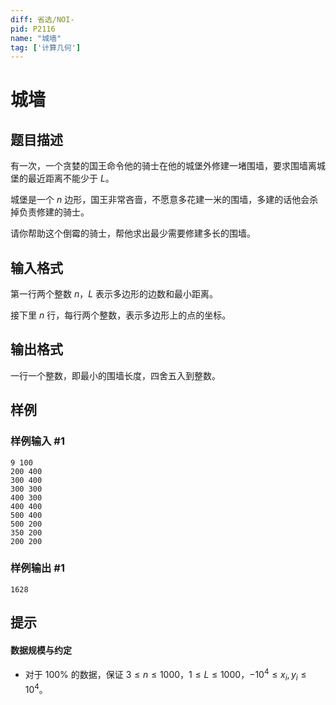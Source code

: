 ```yaml
---
diff: 省选/NOI-
pid: P2116
name: "城墙"
tag: ['计算几何']
---
```

# 城墙
## 题目描述

有一次，一个贪婪的国王命令他的骑士在他的城堡外修建一堵围墙，要求围墙离城堡的最近距离不能少于 $L$。

城堡是一个 $n$ 边形，国王非常吝啬，不愿意多花建一米的围墙，多建的话他会杀掉负责修建的骑士。

请你帮助这个倒霉的骑士，帮他求出最少需要修建多长的围墙。
## 输入格式

第一行两个整数 $n$，$L$ 表示多边形的边数和最小距离。

接下里 $n$ 行，每行两个整数，表示多边形上的点的坐标。
## 输出格式

一行一个整数，即最小的围墙长度，四舍五入到整数。
## 样例

### 样例输入 #1
```
9 100
200 400
300 400
300 300
400 300
400 400
500 400
500 200
350 200
200 200
```
### 样例输出 #1
```
1628
```
## 提示

#### 数据规模与约定
- 对于 $100\%$ 的数据，保证 $3\le n\le1000$，$1\le L\le1000$，$-10^4\leq x_i,y_i\leq 10^4$。
